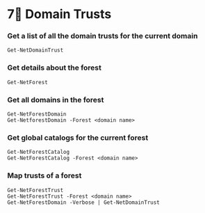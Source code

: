 # 7⃣ Domain Trusts

### **Get a list of all the domain trusts for the current domain**

```
Get-NetDomainTrust
```

### **Get details about the forest**

```
Get-NetForest
```

### **Get all domains in the forest**

```
Get-NetForestDomain
Get-NetforestDomain -Forest <domain name>
```

### **Get global catalogs for the current forest**

```
Get-NetForestCatalog
Get-NetForestCatalog -Forest <domain name>
```

### **Map trusts of a forest**

```
Get-NetForestTrust
Get-NetForestTrust -Forest <domain name>
Get-NetForestDomain -Verbose | Get-NetDomainTrust
```
